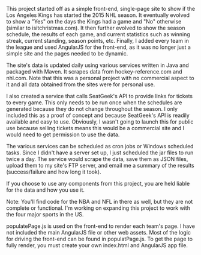 This project started off as a simple front-end, single-page site to show if the Los Angeles Kings has started the 2015 NHL season. It eventually evolved to show a "Yes" on the days the Kings had a game and "No" otherwise (similar to isitchristmas.com). It then further evolved to show the season schedule, the results of each game, and current statistics such as winning streak, current standing, season points, etc. Finally, I added every team in the league and used AngularJS for the front-end, as it was no longer just a simple site and the pages needed to be dynamic.

The site's data is updated daily using various services written in Java and packaged with Maven. It scrapes data from hockey-reference.com and nhl.com. Note that this was a personal project with no commercial aspect to it and all data obtained from the sites were for personal use.

I also created a service that calls SeatGeek's API to provide links for tickets to every game. This only needs to be run once when the schedules are generated because they do not change throughout the season. I only included this as a proof of concept and because SeatGeek's API is readily available and easy to use. Obviously, I wasn't going to launch this for public use because selling tickets means this would be a commercial site and I would need to get permission to use the data.

The various services can be scheduled as cron jobs or Windows scheduled tasks. Since I didn't have a server set up, I just scheduled the jar files to run twice a day. The service would scrape the data, save them as JSON files, upload them to my site's FTP server, and email me a summary of the results (success/failure and how long it took).

If you choose to use any components from this project, you are held liable for the data and how you use it.

Note: You'll find code for the NBA and NFL in there as well, but they are not complete or functional. I'm working on expanding this project to work with the four major sports in the US.

populatePage.js is used on the front-end to render each team's page. I have not included the main AngularJS file or other web assets. Most of the logic for driving the front-end can be found in populatPage.js. To get the page to fully render, you must create your own index.html and AngularJS app file.
